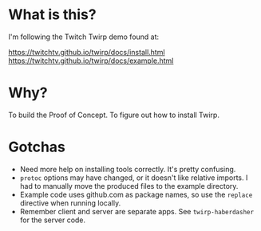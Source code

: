 # What is this?
I'm following the Twitch Twirp demo found at:

https://twitchtv.github.io/twirp/docs/install.html
https://twitchtv.github.io/twirp/docs/example.html

# Why?
To build the Proof of Concept.
To figure out how to install Twirp.

# Gotchas
- Need more help on installing tools correctly. It's pretty confusing.
- `protoc` options may have changed, or it doesn't like relative imports. I had to manually move the produced files to the example directory.
- Example code uses github.com as package names, so use the `replace` directive when running locally.
- Remember client and server are separate apps. See `twirp-haberdasher` for the server code.